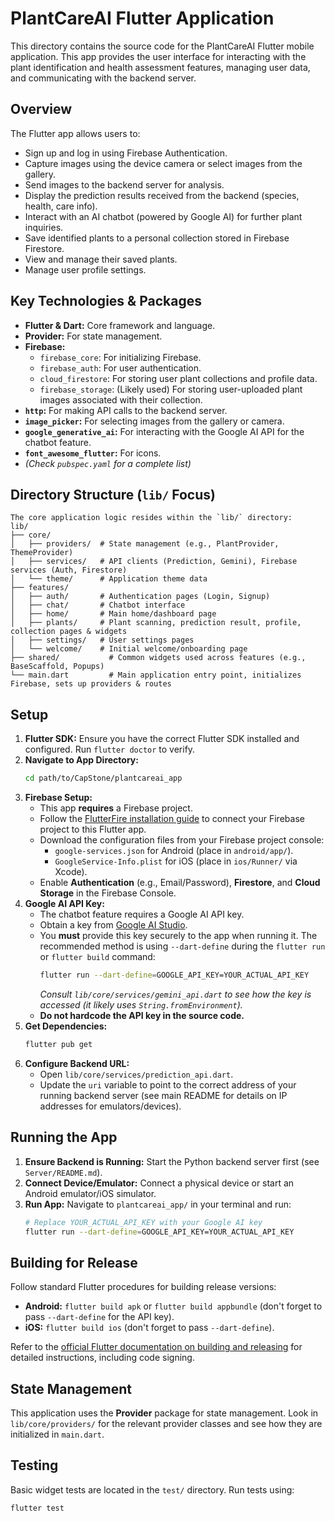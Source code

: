 # PlantCareAI Flutter Application

This directory contains the source code for the PlantCareAI Flutter mobile application. This app provides the user interface for interacting with the plant identification and health assessment features, managing user data, and communicating with the backend server.

## Overview

The Flutter app allows users to:
* Sign up and log in using Firebase Authentication.
* Capture images using the device camera or select images from the gallery.
* Send images to the backend server for analysis.
* Display the prediction results received from the backend (species, health, care info).
* Interact with an AI chatbot (powered by Google AI) for further plant inquiries.
* Save identified plants to a personal collection stored in Firebase Firestore.
* View and manage their saved plants.
* Manage user profile settings.

## Key Technologies & Packages

* **Flutter & Dart:** Core framework and language.
* **Provider:** For state management.
* **Firebase:**
    * `firebase_core`: For initializing Firebase.
    * `firebase_auth`: For user authentication.
    * `cloud_firestore`: For storing user plant collections and profile data.
    * `firebase_storage`: (Likely used) For storing user-uploaded plant images associated with their collection.
* **`http`:** For making API calls to the backend server.
* **`image_picker`:** For selecting images from the gallery or camera.
* **`google_generative_ai`:** For interacting with the Google AI API for the chatbot feature.
* **`font_awesome_flutter`:** For icons.
* *(Check `pubspec.yaml` for a complete list)*

## Directory Structure (`lib/` Focus)
```
The core application logic resides within the `lib/` directory:
lib/
├── core/
│   ├── providers/  # State management (e.g., PlantProvider, ThemeProvider)
│   ├── services/   # API clients (Prediction, Gemini), Firebase services (Auth, Firestore)
│   └── theme/      # Application theme data
├── features/
│   ├── auth/       # Authentication pages (Login, Signup)
│   ├── chat/       # Chatbot interface
│   ├── home/       # Main home/dashboard page
│   ├── plants/     # Plant scanning, prediction result, profile, collection pages & widgets
│   ├── settings/   # User settings pages
│   └── welcome/    # Initial welcome/onboarding page
├── shared/           # Common widgets used across features (e.g., BaseScaffold, Popups)
└── main.dart         # Main application entry point, initializes Firebase, sets up providers & routes
```

## Setup

1.  **Flutter SDK:** Ensure you have the correct Flutter SDK installed and configured. Run `flutter doctor` to verify.
2.  **Navigate to App Directory:**
    ```bash
    cd path/to/CapStone/plantcareai_app
    ```
3.  **Firebase Setup:**
    * This app **requires** a Firebase project.
    * Follow the [FlutterFire installation guide](https://firebase.google.com/docs/flutter/setup) to connect your Firebase project to this Flutter app.
    * Download the configuration files from your Firebase project console:
        * `google-services.json` for Android (place in `android/app/`).
        * `GoogleService-Info.plist` for iOS (place in `ios/Runner/` via Xcode).
    * Enable **Authentication** (e.g., Email/Password), **Firestore**, and **Cloud Storage** in the Firebase Console.
4.  **Google AI API Key:**
    * The chatbot feature requires a Google AI API key.
    * Obtain a key from [Google AI Studio](https://aistudio.google.com/app/apikey).
    * You **must** provide this key securely to the app when running it. The recommended method is using `--dart-define` during the `flutter run` or `flutter build` command:
        ```bash
        flutter run --dart-define=GOOGLE_API_KEY=YOUR_ACTUAL_API_KEY
        ```
        *Consult `lib/core/services/gemini_api.dart` to see how the key is accessed (it likely uses `String.fromEnvironment`).*
    * **Do not hardcode the API key in the source code.**
5.  **Get Dependencies:**
    ```bash
    flutter pub get
    ```
6.  **Configure Backend URL:**
    * Open `lib/core/services/prediction_api.dart`.
    * Update the `uri` variable to point to the correct address of your running backend server (see main README for details on IP addresses for emulators/devices).

## Running the App

1.  **Ensure Backend is Running:** Start the Python backend server first (see `Server/README.md`).
2.  **Connect Device/Emulator:** Connect a physical device or start an Android emulator/iOS simulator.
3.  **Run App:** Navigate to `plantcareai_app/` in your terminal and run:
    ```bash
    # Replace YOUR_ACTUAL_API_KEY with your Google AI key
    flutter run --dart-define=GOOGLE_API_KEY=YOUR_ACTUAL_API_KEY
    ```

## Building for Release

Follow standard Flutter procedures for building release versions:

* **Android:** `flutter build apk` or `flutter build appbundle` (don't forget to pass `--dart-define` for the API key).
* **iOS:** `flutter build ios` (don't forget to pass `--dart-define`).

Refer to the [official Flutter documentation on building and releasing](https://docs.flutter.dev/deployment/build-android) for detailed instructions, including code signing.

## State Management

This application uses the **Provider** package for state management. Look in `lib/core/providers/` for the relevant provider classes and see how they are initialized in `main.dart`.

## Testing

Basic widget tests are located in the `test/` directory. Run tests using:

```bash
flutter test
```